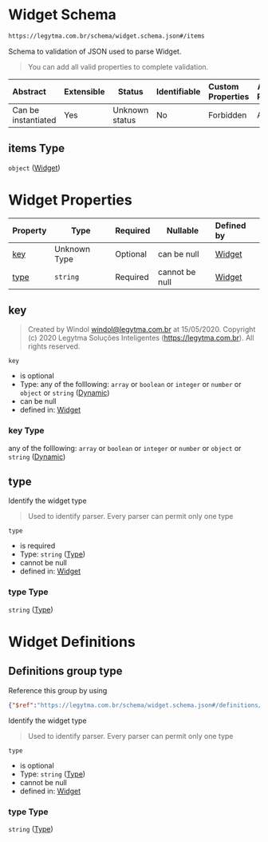# Widget Schema

```txt
https://legytma.com.br/schema/widget.schema.json#/items
```

Schema to validation of JSON used to parse Widget.


> You can add all valid properties to complete validation.
>

| Abstract            | Extensible | Status         | Identifiable | Custom Properties | Additional Properties | Access Restrictions | Defined In                                                                            |
| :------------------ | ---------- | -------------- | ------------ | :---------------- | --------------------- | ------------------- | ------------------------------------------------------------------------------------- |
| Can be instantiated | Yes        | Unknown status | No           | Forbidden         | Allowed               | none                | [list_widget.schema.json\*](../schema/list_widget.schema.json "open original schema") |

## items Type

`object` ([Widget](list_widget-widget.md))

# Widget Properties

| Property      | Type         | Required | Nullable       | Defined by                                                                                                      |
| :------------ | ------------ | -------- | -------------- | :-------------------------------------------------------------------------------------------------------------- |
| [key](#key)   | Unknown Type | Optional | can be null    | [Widget](widget-properties-dynamic.md "https&#x3A;//legytma.com.br/schema/dynamic.schema.json#/properties/key") |
| [type](#type) | `string`     | Required | cannot be null | [Widget](widget-properties-type.md "https&#x3A;//legytma.com.br/schema/widget.schema.json#/properties/type")    |

## key




> Created by Windol [windol@legytma.com.br](mailto:windol@legytma.com.br) at 15/05/2020.
> Copyright (c) 2020 Legytma Soluções Inteligentes (<https://legytma.com.br>). All rights reserved.
>

`key`

-   is optional
-   Type: any of the folllowing: `array` or `boolean` or `integer` or `number` or `object` or `string` ([Dynamic](widget-properties-dynamic.md))
-   can be null
-   defined in: [Widget](widget-properties-dynamic.md "https&#x3A;//legytma.com.br/schema/dynamic.schema.json#/properties/key")

### key Type

any of the folllowing: `array` or `boolean` or `integer` or `number` or `object` or `string` ([Dynamic](widget-properties-dynamic.md))

## type

Identify the widget type


> Used to identify parser. Every parser can permit only one type
>

`type`

-   is required
-   Type: `string` ([Type](widget-properties-type.md))
-   cannot be null
-   defined in: [Widget](widget-properties-type.md "https&#x3A;//legytma.com.br/schema/widget.schema.json#/properties/type")

### type Type

`string` ([Type](widget-properties-type.md))

# Widget Definitions

## Definitions group type

Reference this group by using

```json
{"$ref":"https://legytma.com.br/schema/widget.schema.json#/definitions/type"}
```

Identify the widget type


> Used to identify parser. Every parser can permit only one type
>

`type`

-   is optional
-   Type: `string` ([Type](widget-definitions-type.md))
-   cannot be null
-   defined in: [Widget](widget-definitions-type.md "https&#x3A;//legytma.com.br/schema/widget.schema.json#/definitions/type")

### type Type

`string` ([Type](widget-definitions-type.md))
